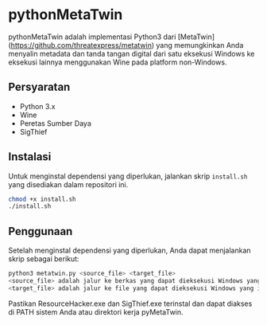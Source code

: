 # pythonMetaTwin

pythonMetaTwin adalah implementasi Python3 dari [MetaTwin] (https://github.com/threatexpress/metatwin) yang memungkinkan Anda menyalin metadata dan tanda tangan digital dari satu eksekusi Windows ke eksekusi lainnya menggunakan Wine pada platform non-Windows.

## Persyaratan

- Python 3.x
- Wine
- Peretas Sumber Daya
- SigThief

## Instalasi

Untuk menginstal dependensi yang diperlukan, jalankan skrip `install.sh` yang disediakan dalam repositori ini.

```bash
chmod +x install.sh
./install.sh
```

## Penggunaan

Setelah menginstal dependensi yang diperlukan, Anda dapat menjalankan skrip sebagai berikut:

```bash
python3 metatwin.py <source_file> <target_file>
<source_file> adalah jalur ke berkas yang dapat dieksekusi Windows yang ingin Anda salin metadata dan tanda tangan digitalnya.
<target_file> adalah jalur ke file yang dapat dieksekusi Windows yang ingin Anda salin metadata dan tanda tangan digitalnya.
```

Pastikan ResourceHacker.exe dan SigThief.exe terinstal dan dapat diakses di PATH sistem Anda atau direktori kerja pyMetaTwin.
